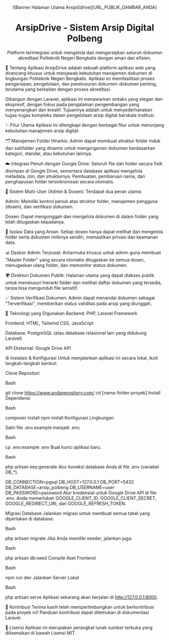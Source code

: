 <p align="center">
![Banner Halaman Utama ArsipGdrive](URL_PUBLIK_GAMBAR_ANDA)
</p>

<h1 align="center">ArsipDrive - Sistem Arsip Digital Polbeng</h1>

<p align="center">
Platform terintegrasi untuk mengelola dan mengarsipkan seluruh dokumen akreditasi Politeknik Negeri Bengkalis dengan aman dan efisien.
</p>

📖 Tentang Aplikasi
ArsipDrive adalah sebuah platform aplikasi web yang dirancang khusus untuk menjawab kebutuhan manajemen dokumen di lingkungan Politeknik Negeri Bengkalis. Aplikasi ini memfasilitasi proses pengarsipan, pengelolaan, dan penelusuran dokumen-dokumen penting, terutama yang berkaitan dengan proses akreditasi.

Dibangun dengan Laravel, aplikasi ini menawarkan sintaks yang elegan dan ekspresif, dengan fokus pada pengalaman pengembangan yang menyenangkan dan kreatif. Tujuannya adalah untuk menyederhanakan tugas-tugas kompleks dalam pengelolaan arsip digital berskala institusi.

✨ Fitur Utama
Aplikasi ini dilengkapi dengan berbagai fitur untuk menunjang kebutuhan manajemen arsip digital:

🗂️ Manajemen Folder Hirarkis: Admin dapat membuat struktur folder induk dan subfolder yang dinamis untuk mengorganisir dokumen berdasarkan kategori, standar, atau kebutuhan lainnya.

☁️ Integrasi Penuh dengan Google Drive: Seluruh file dan folder secara fisik disimpan di Google Drive, sementara database aplikasi mengelola metadata, izin, dan strukturnya. Pembuatan, pembaruan nama, dan penghapusan folder tersinkronisasi secara otomatis.

👥 Sistem Multi-User (Admin & Dosen): Terdapat dua peran utama:

Admin: Memiliki kontrol penuh atas struktur folder, manajemen pengguna (dosen), dan verifikasi dokumen.

Dosen: Dapat mengunggah dan mengelola dokumen di dalam folder yang telah ditugaskan kepadanya.

🔐 Isolasi Data yang Aman: Setiap dosen hanya dapat melihat dan mengelola folder serta dokumen miliknya sendiri, memastikan privasi dan keamanan data.

📊 Dasbor Admin Terpusat: Antarmuka khusus untuk admin guna membuat "Master Folder" yang secara otomatis ditugaskan ke semua dosen, menugaskan ulang folder, dan memonitor status dokumen.

🌍 Direktori Dokumen Publik: Halaman utama yang dapat diakses publik untuk menelusuri hierarki folder dan melihat daftar dokumen yang tersedia, tanpa bisa mengunduh file sensitif.

✅ Sistem Verifikasi Dokumen: Admin dapat menandai dokumen sebagai "Terverifikasi", memberikan status validitas pada arsip yang diunggah.

🚀 Teknologi yang Digunakan
Backend: PHP, Laravel Framework

Frontend: HTML, Tailwind CSS, JavaScript

Database: PostgreSQL (atau database relasional lain yang didukung Laravel)

API Eksternal: Google Drive API

⚙️ Instalasi & Konfigurasi
Untuk menjalankan aplikasi ini secara lokal, ikuti langkah-langkah berikut:

Clone Repositori

Bash

git clone https://www.andarepository.com/
cd [nama-folder-proyek]
Install Dependensi

Bash

composer install
npm install
Konfigurasi Lingkungan

Salin file .env.example menjadi .env.

Bash

cp .env.example .env
Buat kunci aplikasi baru.

Bash

php artisan key:generate
Atur koneksi database Anda di file .env (variabel DB_*).

DB_CONNECTION=pgsql
DB_HOST=127.0.0.1
DB_PORT=5432
DB_DATABASE=arsip_polbeng
DB_USERNAME=user
DB_PASSWORD=password
Atur kredensial untuk Google Drive API di file .env. Anda memerlukan GOOGLE_CLIENT_ID, GOOGLE_CLIENT_SECRET, GOOGLE_REDIRECT_URI, dan GOOGLE_REFRESH_TOKEN.

Migrasi Database
Jalankan migrasi untuk membuat semua tabel yang diperlukan di database.

Bash

php artisan migrate
Jika Anda memiliki seeder, jalankan juga:

Bash

php artisan db:seed
Compile Aset Frontend

Bash

npm run dev
Jalankan Server Lokal

Bash

php artisan serve
Aplikasi sekarang akan berjalan di http://127.0.0.1:8000.

🤝 Kontribusi
Terima kasih telah mempertimbangkan untuk berkontribusi pada proyek ini! Panduan kontribusi dapat ditemukan di dokumentasi Laravel.

📄 Lisensi
Aplikasi ini merupakan perangkat lunak sumber terbuka yang dilisensikan di bawah Lisensi MIT.
